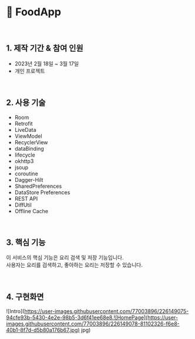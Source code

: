 # :pushpin: FoodApp

</br>

## 1. 제작 기간 & 참여 인원
- 2023년 2월 18일 ~ 3월 17일
- 개인 프로젝트

</br>

## 2. 사용 기술
  - Room
  - Retrofit
  - LiveData
  - ViewModel
  - RecyclerView
  - dataBinding
  - lifecycle
  - okhttp3
  - jsoup
  - coroutine
  - Dagger-Hilt
  - SharedPreferences
  - DataStore Preferences
  - REST API
  - DiffUtil
  - Offline Cache

</br>

## 3. 핵심 기능
이 서비스의 핵심 기능은 요리 검색 및 저장 기능입니다.  
사용자는 요리를 검색하고, 좋아하는 요리는 저장할 수 있습니다.  

</br>

## 4. 구현화면






![Intro](https://user-images.githubusercontent.com/77003896/226149075-94cfe93b-5430-4e2e-98b5-3d6f41ee68e8.![HomePage](https://user-images.githubusercontent.com/77003896/226149078-81102326-f6e8-40b1-8f7d-d5b80a176b67.jpg)
jpg)

